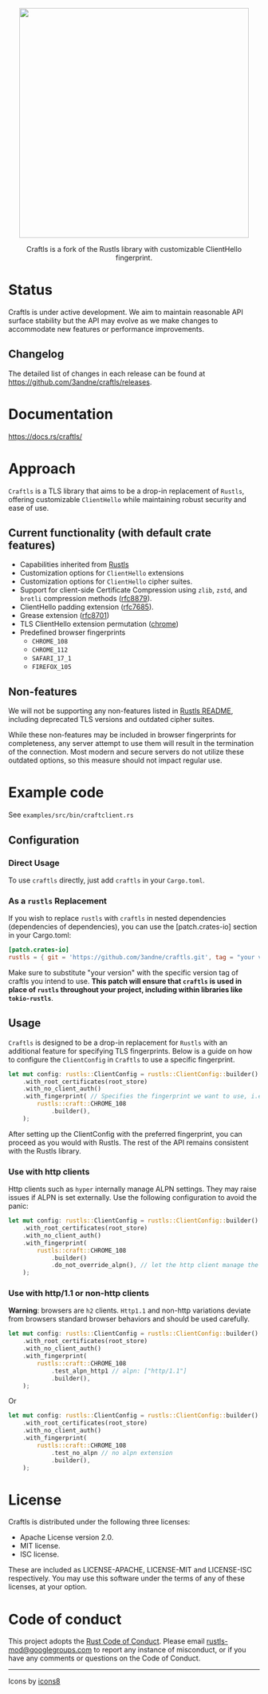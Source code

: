<p align="center">
  <img width="460" src="https://github.com/3andne/craftls/assets/52860475/26574ee5-abf3-4eca-98ac-130fef0e79eb">
</p>

<p align="center">
Craftls is a fork of the Rustls library with customizable ClientHello fingerprint.
</p>

# Status

Craftls is under active development. We aim to maintain
reasonable API surface stability but the API may evolve as we make changes to accommodate
new features or performance improvements.

## Changelog

The detailed list of changes in each release can be found at
https://github.com/3andne/craftls/releases.

# Documentation

https://docs.rs/craftls/

# Approach

`Craftls` is a TLS library that aims to be a drop-in replacement of `Rustls`, offering customizable `ClientHello` while maintaining robust security and ease of use.

## Current functionality (with default crate features)

* Capabilities inherited from [Rustls](https://github.com/rustls/rustls?tab=readme-ov-file#current-functionality-with-default-crate-features)
* Customization options for `ClientHello` extensions
* Customization options for `ClientHello` cipher suites.
* Support for client-side Certificate Compression using `zlib`, `zstd`, and `brotli` compression methods ([rfc8879](https://datatracker.ietf.org/doc/html/rfc8879)).
* ClientHello padding extension ([rfc7685](https://datatracker.ietf.org/doc/html/rfc7685)).
* Grease extension ([rfc8701](https://datatracker.ietf.org/doc/html/rfc8701))
* TLS ClientHello extension permutation ([chrome](https://chromestatus.com/feature/5124606246518784))
* Predefined browser fingerprints
  * `CHROME_108`
  * `CHROME_112`
  * `SAFARI_17_1`
  * `FIREFOX_105`

## Non-features

We will not be supporting any non-features listed in [Rustls README](https://github.com/rustls/rustls?tab=readme-ov-file#non-features), including deprecated TLS versions and outdated cipher suites. 

While these non-features may be included in browser fingerprints for completeness, any server attempt to use them will result in the termination of the connection. Most modern and secure servers do not utilize these outdated options, so this measure should not impact regular use.

# Example code

See `examples/src/bin/craftclient.rs`

## Configuration

### Direct Usage

To use `craftls` directly, just add `craftls` in your `Cargo.toml`.

### As a `rustls` Replacement

If you wish to replace `rustls` with `craftls` in nested dependencies (dependencies of dependencies), you can use the [patch.crates-io] section in your Cargo.toml:

```toml
[patch.crates-io]
rustls = { git = 'https://github.com/3andne/craftls.git', tag = "your version" }
```

Make sure to substitute "your version" with the specific version tag of craftls you intend to use. **This patch will ensure that `craftls` is used in place of `rustls` throughout your project, including within libraries like `tokio-rustls`**.

## Usage

`Craftls` is designed to be a drop-in replacement for `Rustls` with an additional feature for specifying TLS fingerprints. Below is a guide on how to configure the `ClientConfig` in `Craftls` to use a specific fingerprint.

```rust
let mut config: rustls::ClientConfig = rustls::ClientConfig::builder()
    .with_root_certificates(root_store)
    .with_no_client_auth()
    .with_fingerprint( // Specifies the fingerprint we want to use, i.e., CHROME v108
        rustls::craft::CHROME_108
            .builder(),
    );
```

After setting up the ClientConfig with the preferred fingerprint, you can proceed as you would with Rustls. The rest of the API remains consistent with the Rustls library.

### Use with http clients

Http clients such as `hyper` internally manage ALPN settings. They may raise issues if ALPN is set externally. Use the following configuration to avoid the panic:

```rust
let mut config: rustls::ClientConfig = rustls::ClientConfig::builder()
    .with_root_certificates(root_store)
    .with_no_client_auth()
    .with_fingerprint(
        rustls::craft::CHROME_108
            .builder()
            .do_not_override_alpn(), // let the http client manage the alpn
    );
```

### Use with http/1.1 or non-http clients

**Warning**: browsers are `h2` clients. `Http1.1` and non-http variations deviate from browsers standard browser behaviors and should be used carefully.

```rust
let mut config: rustls::ClientConfig = rustls::ClientConfig::builder()
    .with_root_certificates(root_store)
    .with_no_client_auth()
    .with_fingerprint(
        rustls::craft::CHROME_108
            .test_alpn_http1 // alpn: ["http/1.1"]
            .builder(),
    );
```

Or

```rust
let mut config: rustls::ClientConfig = rustls::ClientConfig::builder()
    .with_root_certificates(root_store)
    .with_no_client_auth()
    .with_fingerprint(
        rustls::craft::CHROME_108
            .test_no_alpn // no alpn extension
            .builder(),
    );
```

# License

Craftls is distributed under the following three licenses:

- Apache License version 2.0.
- MIT license.
- ISC license.

These are included as LICENSE-APACHE, LICENSE-MIT and LICENSE-ISC
respectively.  You may use this software under the terms of any
of these licenses, at your option.

# Code of conduct

This project adopts the [Rust Code of Conduct](https://www.rust-lang.org/policies/code-of-conduct).
Please email rustls-mod@googlegroups.com to report any instance of misconduct, or if you
have any comments or questions on the Code of Conduct.

---

Icons by [icons8](https://icons8.com/)